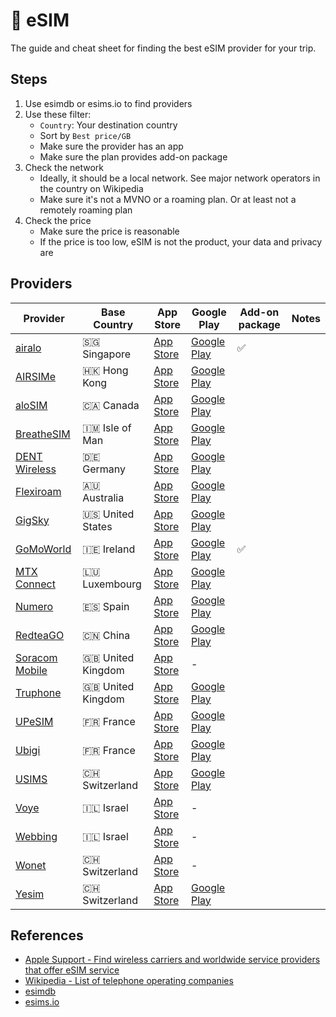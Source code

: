 # 📡 eSIM

The guide and cheat sheet for finding the best eSIM provider for your trip.

## Steps

1. Use esimdb or esims.io to find providers
2. Use these filter:
   - `Country`: Your destination country
   - Sort by `Best price/GB`
   - Make sure the provider has an app
   - Make sure the plan provides add-on package
3. Check the network
   - Ideally, it should be a local network. See major network operators in the country on Wikipedia
   - Make sure it's not a MVNO or a roaming plan. Or at least not a remotely roaming plan
4. Check the price
   - Make sure the price is reasonable
   - If the price is too low, eSIM is not the product, your data and privacy are

## Providers

| Provider                                                             | Base Country      | App Store                                            | Google Play                                                                               | Add-on package | Notes |
| -------------------------------------------------------------------- | ----------------- | ---------------------------------------------------- | ----------------------------------------------------------------------------------------- | -------------- | ----- |
| [airalo](https://www.airalo.com/)                                    | 🇸🇬 Singapore      | [App Store](https://apps.apple.com/app/id1475911720) | [Google Play](https://play.google.com/store/apps/details?id=com.mobillium.airalo)         | ✅             |       |
| [AIRSIMe](https://www.airsime.com/)                                  | 🇭🇰 Hong Kong      | [App Store](https://apps.apple.com/app/id1156817594) | [Google Play](https://play.google.com/store/apps/details?id=com.airsimroam)               |                |       |
| [aloSIM](http://www.alosim.com/)                                     | 🇨🇦 Canada         | [App Store](https://apps.apple.com/app/id1535815057) | [Google Play](https://play.google.com/store/apps/details?id=com.affinityclick.alosim)     |                |       |
| [BreatheSIM](https://www.breathesim.com/)                            | 🇮🇲 Isle of Man    | [App Store](https://apps.apple.com/app/id1550961190) | [Google Play](https://play.google.com/store/apps/details?id=com.manxtelecom.breathesim)   |                |       |
| [DENT Wireless](https://www.dentwireless.com/esim)                   | 🇩🇪 Germany        | [App Store](https://apps.apple.com/app/id1325019276) | [Google Play](https://play.google.com/store/apps/details?id=com.dentwireless.dentapp)     |                |       |
| [Flexiroam](https://www.flexiroam.com/)                              | 🇦🇺 Australia      | [App Store](https://apps.apple.com/app/id1084265472) | [Google Play](https://play.google.com/store/apps/details?id=com.flexiroamx)               |                |       |
| [GigSky](https://www.gigsky.com/)                                    | 🇺🇸 United States  | [App Store](https://apps.apple.com/app/id590458648)  | [Google Play](https://play.google.com/store/apps/details?id=com.gigsky.gigsky)            |                |       |
| [GoMoWorld](https://www.gomoworld.com/)                              | 🇮🇪 Ireland        | [App Store](https://apps.apple.com/app/id1603403354) | [Google Play](https://play.google.com/store/apps/details?id=ie.eir.gomoworld)             | ✅             |       |
| [MTX Connect](http://mtxc.eu/)                                       | 🇱🇺 Luxembourg     | [App Store](https://apps.apple.com/app/id1189100693) | [Google Play](https://play.google.com/store/apps/details?id=eu.mtxc.android)              |                |       |
| [Numero](https://www.numeroesim.com/)                                | 🇪🇸 Spain          | [App Store](https://apps.apple.com/app/id1249825694) | [Google Play](https://play.google.com/store/apps/details?id=com.esim.numero)              |                |       |
| [RedteaGO](https://redteago.com/)                                    | 🇨🇳 China          | [App Store](https://apps.apple.com/app/id1492864476) | [Google Play](https://play.google.com/store/apps/details?id=com.redteamobile.redteago)    |                |       |
| [Soracom Mobile](https://soracommobile.com/)                         | 🇬🇧 United Kingdom | [App Store](https://apps.apple.com/app/id1498164804) | -                                                                                         |                |       |
| [Truphone](https://www.truphone.com/)                                | 🇬🇧 United Kingdom | [App Store](https://apps.apple.com/app/id1369080719) | [Google Play](https://play.google.com/store/apps/details?id=com.truphone.esim)            |                |       |
| [UPeSIM](https://www.upesim.com/en/)                                 | 🇫🇷 France         | [App Store](https://apps.apple.com/app/id1548434253) | [Google Play](https://play.google.com/store/apps/details?id=com.ogloba.ew.mysim.android)  |                |       |
| [Ubigi](https://cellulardata.ubigi.com/ios/iphone/get-esim/)         | 🇫🇷 France         | [App Store](https://apps.apple.com/app/id1375857674) | [Google Play](https://play.google.com/store/apps/details?id=com.transatel.selfcare.ubigi) |                |       |
| [USIMS](http://www.usims.com/)                                       | 🇨🇭 Switzerland    | [App Store](https://apps.apple.com/app/id1555283998) | [Google Play](https://play.google.com/store/apps/details?id=com.wonet.usims)              |                |       |
| [Voye](https://voyeglobal.com/)                                      | 🇮🇱 Israel         | [App Store](https://apps.apple.com/app/id6447675543) | -                                                                                         |                |       |
| [Webbing](https://www.iamwebbing.com/esim-ios-iphone-dual-sim-plan/) | 🇮🇱 Israel         | [App Store](https://apps.apple.com/app/id1518752196) | -                                                                                         |                |       |
| [Wonet](https://wonet.com/)                                          | 🇨🇭 Switzerland    | [App Store](https://apps.apple.com/app/id1291265576) | -                                                                                         |                |       |
| [Yesim](https://yesim.app/)                                          | 🇨🇭 Switzerland    | [App Store](https://apps.apple.com/app/id1458505230) | [Google Play](https://play.google.com/store/apps/details?id=com.yesimmobile)              |                |       |

## References

- [Apple Support - Find wireless carriers and worldwide service providers that offer eSIM service](https://support.apple.com/en-us/HT209096)
- [Wikipedia - List of telephone operating companies](https://en.wikipedia.org/wiki/List_of_telephone_operating_companies)
- [esimdb](https://esimdb.com/)
- [esims.io](https://esims.io/)
